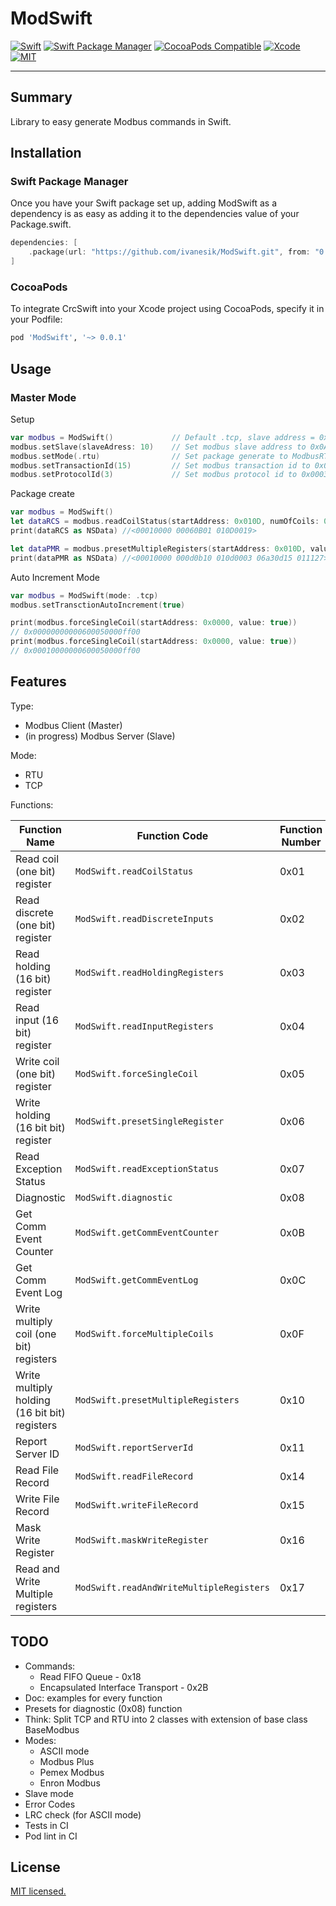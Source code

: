 # ModSwift

[![Swift](https://img.shields.io/badge/Swift->5.0-orange.svg)](https://swift.org)
[![Swift Package Manager](https://img.shields.io/badge/Swift_Package_Manager-compatible-orange?style=flat-square)](https://img.shields.io/badge/Swift_Package_Manager-compatible-orange?style=flat-square)
[![CocoaPods Compatible](https://img.shields.io/cocoapods/v/ModSwift.svg?style=flat-square)](https://img.shields.io/cocoapods/v/ModSwift.svg)
[![Xcode](https://img.shields.io/badge/Xcode-14.0-blue.svg)](https://developer.apple.com/xcode)
[![MIT](https://img.shields.io/badge/License-MIT-red.svg)](https://opensource.org/licenses/MIT)

---

## Summary

Library to easy generate Modbus commands in Swift.

## Installation

### Swift Package Manager

Once you have your Swift package set up, adding ModSwift as a dependency is as easy as adding it to the dependencies value of your Package.swift.

```swift
dependencies: [
    .package(url: "https://github.com/ivanesik/ModSwift.git", from: "0.0.1")
]
```

### CocoaPods

To integrate CrcSwift into your Xcode project using CocoaPods, specify it in your Podfile:

```ruby
pod 'ModSwift', '~> 0.0.1'
```

## Usage

### Master Mode

Setup

```swift
var modbus = ModSwift()             // Default .tcp, slave address = 0x00
modbus.setSlave(slaveAdress: 10)    // Set modbus slave address to 0x0A
modbus.setMode(.rtu)                // Set package generate to ModbusRTU mode
modbus.setTransactionId(15)         // Set modbus transaction id to 0x000E (just in .tcp mode)
modbus.setProtocolId(3)             // Set modbus protocol id to 0x0003 (just in .tcp mode)
```

Package create

```swift
var modbus = ModSwift()
let dataRCS = modbus.readCoilStatus(startAddress: 0x010D, numOfCoils: 0x0019)
print(dataRCS as NSData) //<00010000 00060B01 010D0019>

let dataPMR = modbus.presetMultipleRegisters(startAddress: 0x010D, values: [0xA30D, 0x1501, 0x1127])
print(dataPMR as NSData) //<00010000 000d0b10 010d0003 06a30d15 011127>
```

Auto Increment Mode

```swift
var modbus = ModSwift(mode: .tcp)
modbus.setTransctionAutoIncrement(true)

print(modbus.forceSingleCoil(startAddress: 0x0000, value: true))
// 0x00000000000600050000ff00
print(modbus.forceSingleCoil(startAddress: 0x0000, value: true))
// 0x00010000000600050000ff00
```

## Features

Type:

- Modbus Client (Master)
- (in progress) Modbus Server (Slave)

Mode:

- RTU
- TCP

Functions:

| Function Name                                 | Function Code                            | Function Number |
| --------------------------------------------- | ---------------------------------------- | --------------- |
| Read coil (one bit) register                  | `ModSwift.readCoilStatus`                | 0x01            |
| Read discrete (one bit) register              | `ModSwift.readDiscreteInputs`            | 0x02            |
| Read holding (16 bit) register                | `ModSwift.readHoldingRegisters`          | 0x03            |
| Read input (16 bit) register                  | `ModSwift.readInputRegisters`            | 0x04            |
| Write coil (one bit) register                 | `ModSwift.forceSingleCoil`               | 0x05            |
| Write holding (16 bit bit) register           | `ModSwift.presetSingleRegister`          | 0x06            |
| Read Exception Status                         | `ModSwift.readExceptionStatus`           | 0x07            |
| Diagnostic                                    | `ModSwift.diagnostic`                    | 0x08            |
| Get Comm Event Counter                        | `ModSwift.getCommEventCounter`           | 0x0B            |
| Get Comm Event Log                            | `ModSwift.getCommEventLog`               | 0x0C            |
| Write multiply coil (one bit) registers       | `ModSwift.forceMultipleCoils`            | 0x0F            |
| Write multiply holding (16 bit bit) registers | `ModSwift.presetMultipleRegisters`       | 0x10            |
| Report Server ID                              | `ModSwift.reportServerId`                | 0x11            |
| Read File Record                              | `ModSwift.readFileRecord`                | 0x14            |
| Write File Record                             | `ModSwift.writeFileRecord`               | 0x15            |
| Mask Write Register                           | `ModSwift.maskWriteRegister`             | 0x16            |
| Read and Write Multiple registers             | `ModSwift.readAndWriteMultipleRegisters` | 0x17            |

## TODO

- Commands:
  - Read FIFO Queue - 0x18
  - Encapsulated Interface Transport - 0x2B
- Doc: examples for every function
- Presets for diagnostic (0x08) function
- Think: Split TCP and RTU into 2 classes with extension of base class BaseModbus
- Modes:
  - ASCII mode
  - Modbus Plus
  - Pemex Modbus
  - Enron Modbus
- Slave mode
- Error Codes
- LRC check (for ASCII mode)
- Tests in CI
- Pod lint in CI

## License

[MIT licensed.](LICENSE)
